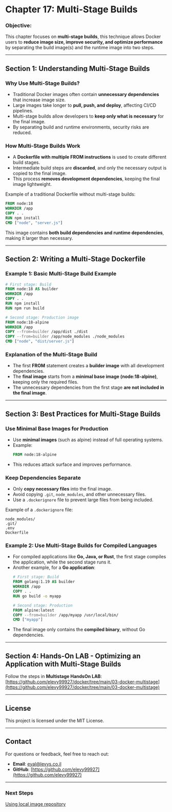 # **Chapter 17: Multi-Stage Builds**  

### **Objective:**  
This chapter focuses on **multi-stage builds**, this technique allows Docker users to **reduce image size, improve security, and optimize performance** by separating the build image(s) and the runtime image into two steps. 

---

## **Section 1: Understanding Multi-Stage Builds**  

### **Why Use Multi-Stage Builds?**  
- Traditional Docker images often contain **unnecessary dependencies** that increase image size.  
- Large images take longer to **pull, push, and deploy**, affecting CI/CD pipelines.  
- Multi-stage builds allow developers to **keep only what is necessary** for the final image.  
- By separating build and runtime environments, security risks are reduced.  

### **How Multi-Stage Builds Work**  
- A **Dockerfile with multiple FROM instructions** is used to create different build stages.  
- Intermediate build steps are **discarded**, and only the necessary output is copied to the final image.  
- This process **removes development dependencies**, keeping the final image lightweight.  

Example of a traditional Dockerfile without multi-stage builds:  
```dockerfile
FROM node:18
WORKDIR /app
COPY . .
RUN npm install
CMD ["node", "server.js"]
```
This image contains **both build dependencies and runtime dependencies**, making it larger than necessary.  

---

## **Section 2: Writing a Multi-Stage Dockerfile**  

### **Example 1: Basic Multi-Stage Build Example**  
```dockerfile
# First stage: Build
FROM node:18 AS builder
WORKDIR /app
COPY . .
RUN npm install
RUN npm run build

# Second stage: Production image
FROM node:18-alpine
WORKDIR /app
COPY --from=builder /app/dist ./dist
COPY --from=builder /app/node_modules ./node_modules
CMD ["node", "dist/server.js"]
```

### **Explanation of the Multi-Stage Build**  
- The first **FROM** statement creates a **builder image** with all development dependencies.  
- The **final image** starts from a **minimal base image (node:18-alpine)**, keeping only the required files.  
- The unnecessary dependencies from the first stage **are not included in the final image**.  

---

## **Section 3: Best Practices for Multi-Stage Builds**  

### **Use Minimal Base Images for Production**  
- Use **minimal images** (such as alpine) instead of full operating systems.  
- Example:  
  ```dockerfile
  FROM node:18-alpine
  ```
- This reduces attack surface and improves performance.  

### **Keep Dependencies Separate**  
- Only **copy necessary files** into the final image.  
- Avoid copying `.git`, `node_modules`, and other unnecessary files.  
- Use a `.dockerignore` file to prevent large files from being included.  

Example of a `.dockerignore` file:  
```
node_modules/
.git/
.env
Dockerfile
```

### **Example 2: Use Multi-Stage Builds for Compiled Languages**  
- For compiled applications like **Go, Java, or Rust**, the first stage compiles the application, while the second stage runs it.  
- Another example, for a **Go application**:  
  ```dockerfile
  # First stage: Build
  FROM golang:1.19 AS builder
  WORKDIR /app
  COPY . .
  RUN go build -o myapp

  # Second stage: Production
  FROM alpine:latest
  COPY --from=builder /app/myapp /usr/local/bin/
  CMD ["myapp"]
  ```
- The final image only contains the **compiled binary**, without Go dependencies.  

---

## **Section 4: Hands-On LAB - Optimizing an Application with Multi-Stage Builds**  
Follow the steps in **Multistage HandsOn LAB**: [https://github.com/elevy99927/docker/tree/main/03-docker-multistage](https://github.com/elevy99927/docker/tree/main/03-docker-multistage)

---
## License
This project is licensed under the MIT License.

---
## **Contact**
For questions or feedback, feel free to reach out:
- **Email**: eyal@levys.co.il
- **GitHub**: [https://github.com/elevy99927](https://github.com/elevy99927)

---
### **Next Steps**
<A href="./Chapter-18.md">
Using local image repository
</A>
